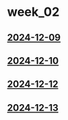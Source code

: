 # week_02 <!-- markmap: foldAll -->
## [2024-12-09](2024-12-09/2024-12-09.html)
## [2024-12-10](2024-12-10/2024-12-10.html)
## [2024-12-12](2024-12-12/2024-12-12.html)
## [2024-12-13](2024-12-13/2024-12-13.html)
